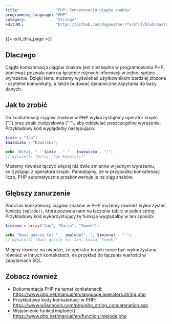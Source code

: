 ```yaml
---
title:                "PHP: Konkatenacja ciągów znaków"
programming_language: "PHP"
category:             "Strings"
editURL:              "https://github.com/dogweather/forkful/blob/master/content/pl/php/concatenating-strings.md"
---
```


{{< edit_this_page >}}

## Dlaczego

Ciągła konkatenacja ciągów znaków jest niezbędna w programowaniu PHP, ponieważ pozwala nam na łączenie różnych informacji w jedno, spójne wyrażenie. Dzięki temu możemy wyświetlać użytkownikom bardziej złożone i czytelne komunikaty, a także budować dynamiczne zapytania do bazy danych.

## Jak to zrobić

Do konkatenacji ciągów znaków w PHP wykorzystujemy operator kropki (".") oraz znaki cudzysłowia (" "), aby oddzielać poszczególne wyrażenia. Przykładowy kod wyglądałby następująco:

```PHP
$imie = "Jan";
$nazwisko = "Kowalski";

echo "Witaj, " . $imie . " " . $nazwisko . "!"; 
// wyświetli "Witaj, Jan Kowalski!"
```

Możemy również łączyć więcej niż dwie zmienne w jednym wyrażeniu, korzystając z operatora kropki. Pamiętajmy, że w przypadku konkatenacji liczb, PHP automatycznie przekonwertuje je na ciąg znaków.

## Głębszy zanurzenie

Podczas konkatenacji ciągów znaków w PHP możemy również wykorzystać funkcję `implode()`, która pozwala nam na łączenie tablic w jeden string. Przykładowy kod wykorzystujący tę funkcję wyglądałby w ten sposób:

```PHP
$imiona = array("Jan", "Kasia", "Tomek");

echo "Nasi goście to: " . implode(", ", $imiona) . "."; 
// wyświetli "Nasi goście to: Jan, Kasia, Tomek."
```

Miejmy również na uwadze, że operator kropki może być wykorzystany również w innych kontekstach, na przykład do łączenia wartości w zapytaniach SQL.

## Zobacz również

- Dokumentacja PHP na temat konkatenacji: https://www.php.net/manual/en/language.operators.string.php
- Przykładowe kody konkatenacji w PHP: https://www.w3schools.com/php/php_string_concatenation.asp
- Wyjaśnienie funkcji implode(): https://www.php.net/manual/en/function.implode.php